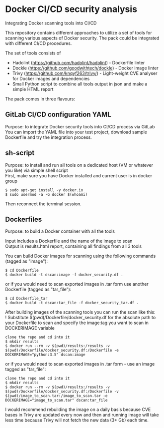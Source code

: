 # Docker CI/CD security analysis
Integrating Docker scanning tools into CI/CD

This repository contains different approaches to utilize a set of tools for scanning various aspects of Docker security.
The pack could be integrated with different CI/CD procedures.

The set of tools consists of 
* Hadolint (https://github.com/hadolint/hadolint) - Dockerfile linter
* Dockle (https://github.com/goodwithtech/dockle) - Docker image linter
* Trivy (https://github.com/knqyf263/trivy/) - Light-weight CVE analyser for Docker images and dependencies
* Small Python script to combine all tools output in json and make a simple HTML report

The pack comes in three flavours:  
## GitLab CI/CD configuration YAML

Purpose: to integrate Docker security tools into CI/CD process via GitLab  
You can import the YAML file into your test project, download sample Dockerfile and try the integration process.

## sh-script 

Purpose: to install and run all tools on a dedicated host (VM or whatever you like) via simple shell script  
First, make sure you have Docker installed and current user is in docker group
```
$ sudo apt-get install -y docker.io
$ sudo usermod -a -G docker $(whoami)
```
Then reconnect the terminal session.

## Dockerfiles 

Purpose: to build a Docker container with all the tools

Input includes a Dockerfile and the name of the image to scan  
Output is results.html report, containing all findings from all 3 tools

You can build Docker images for scanning using the following commands (tagged as "image"):
```
$ cd Dockerfile
$ docker build -t dscan:image -f docker_security.df .
```
or if you would need to scan exported images in .tar form use another Dockerfile (tagged as "tar_file"):
```
$ cd Dockerfile_tar
$ docker build -t dscan:tar_file -f docker_security_tar.df .
```

After building images of the scanning tools you can run the scan like this:  
! Substitute $(pwd)/Dockerfile/docker_security.df for the absolute path to your Dockerfile to scan and specify the image:tag you want to scan in DOCKERIMAGE variable
```
clone the repo and cd into it
$ mkdir results
$ docker run --rm -v $(pwd)/results:/results -v $(pwd)/Dockerfile/docker_security.df:/Dockerfile -e DOCKERIMAGE="python:3.5" dscan:image
```
or if you would need to scan exported images in .tar form - use an image tagged as "tar_file":
```
clone the repo and cd into it
$ mkdir results
$ docker run --rm -v $(pwd)/results:/results -v $(pwd)/Dockerfile/docker_security.df:/Dockerfile -v $(pwd)/image_to_scan.tar:/image_to_scan.tar -e DOCKERIMAGE="image_to_scan.tar" dscan:tar_file
```


I would recommend rebuilding the image on a daily basis because CVE bases in Trivy are updated every now and then and running image will take less time because Trivy will not fetch the new data (3+ Gb) each time.
